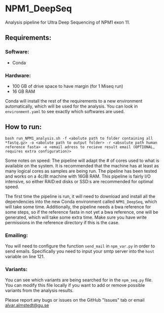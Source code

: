 # NPM1_DeepSeq
Analysis pipeline for Ultra Deep Sequencing of NPM1 exon 11.

## Requirements:

### Software:
- Conda

### Hardware:
- 100 GB of drive space to have margin (for 1 Miseq run)
- 16 GB RAM

Conda will install the rest of the requirements to a new environment automatically, which will be used for the analysis. You can look in `environment.yaml` to see exactly which softwares are used.

## How to run:

    bash run_NPM1_analysis.sh -f <abolute path to folder containing all *fastq.gz> -o <abolute path to output folder> -r <absolute path human reference fasta> -e <email adress to recieve result email (OPTIONAL, requires extra configuration)>

Some notes on speed: The pipeline will adapt the # of cores used to what is available on the system. It is recommended that the machine has at least as many logical cores as samples are being run. The pipeline has been tested and works on a 4c/8t machine with 16GB RAM. This pipeline is fairly I/O intensive, so either RAID:ed disks or SSD:s are recommended for optimal speed.

The first time the pipeline is run, it will need to download and install all the dependencies into the new Conda environment called `NPM1_DeepSeq`, which will take some time. Additionally, the pipeline needs a bwa reference for some steps, so if the reference fasta in not yet a bwa reference, one will be generated, which will take some extra time. Make sure you have write permissions in the reference directory if this is the case.

### Emailing:
You will need to configure the function `send_mail` in `npm_var.py` in order to send emails. Specifically you need to input your smtp server into the `host` variable on line 121.  

### Variants:
You can see which variants are being searched for in the `npm_seq.py` file. You can modify this file locally if you want to add or remove possible variants from the analysis results.

Please report any bugs or issues on the GitHub "Issues" tab or email alvar.almstedt@gu.se
